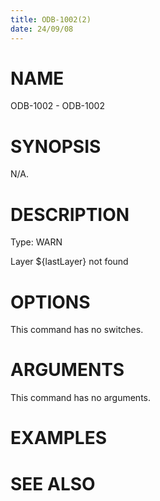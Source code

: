 ```yaml
---
title: ODB-1002(2)
date: 24/09/08
---
```


# NAME

ODB-1002 - ODB-1002

# SYNOPSIS

N/A.

# DESCRIPTION

Type: WARN

Layer ${lastLayer} not found

# OPTIONS

This command has no switches.

# ARGUMENTS

This command has no arguments.

# EXAMPLES

# SEE ALSO
